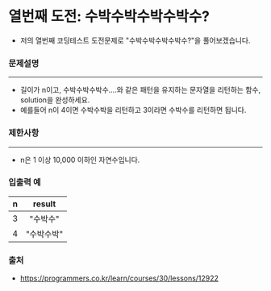 열번째 도전: 수박수박수박수박수?
=====
- 저의 열번째 코딩테스트 도전문제로 "수박수박수박수박수?"을 풀어보겠습니다.

### 문제설명
---
* 길이가 n이고, 수박수박수박수....와 같은 패턴을 유지하는 문자열을 리턴하는 함수, solution을 완성하세요. 
* 예를들어 n이 4이면 수박수박을 리턴하고 3이라면 수박수를 리턴하면 됩니다.

### 제한사항
---
* n은 1 이상 10,000 이하인 자연수입니다.


### 입출력 예
|n|result|
|:---:|:---:|
|3|"수박수"|
|4|"수박수박"|


### 출처
- https://programmers.co.kr/learn/courses/30/lessons/12922
